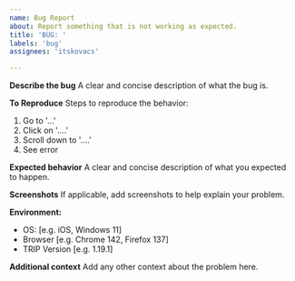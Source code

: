 ```yaml
---
name: Bug Report
about: Report something that is not working as expected.
title: 'BUG: '
labels: 'bug'
assignees: 'itskovacs'

---
```


**Describe the bug**
A clear and concise description of what the bug is.

**To Reproduce**
Steps to reproduce the behavior:
1. Go to '...'
2. Click on '....'
3. Scroll down to '....'
4. See error

**Expected behavior**
A clear and concise description of what you expected to happen.

**Screenshots**
If applicable, add screenshots to help explain your problem.

**Environment:**
 - OS: [e.g. iOS, Windows 11]
 - Browser [e.g. Chrome 142, Firefox 137]
 - TRIP Version [e.g. 1.19.1]

**Additional context**
Add any other context about the problem here.